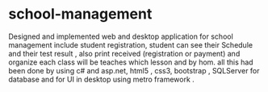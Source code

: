 # school-management
Designed and implemented web  and desktop application for school management include student registration,  student can see their  Schedule and their test result , also print received (registration or payment) and organize each class will be teaches which lesson and by hom. all this had been done by using c#  and asp.net, html5 , css3, bootstrap , SQLServer for database and for UI in desktop  using metro framework .
